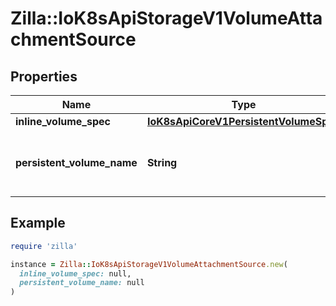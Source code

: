 # Zilla::IoK8sApiStorageV1VolumeAttachmentSource

## Properties

| Name | Type | Description | Notes |
| ---- | ---- | ----------- | ----- |
| **inline_volume_spec** | [**IoK8sApiCoreV1PersistentVolumeSpec**](IoK8sApiCoreV1PersistentVolumeSpec.md) |  | [optional] |
| **persistent_volume_name** | **String** | Name of the persistent volume to attach. | [optional] |

## Example

```ruby
require 'zilla'

instance = Zilla::IoK8sApiStorageV1VolumeAttachmentSource.new(
  inline_volume_spec: null,
  persistent_volume_name: null
)
```

